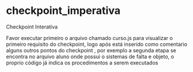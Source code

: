 # checkpoint_imperativa
Checkpoint Interativa

Favor executar primeiro o arquivo chamado curso.js para visualizar o primeiro requisito do checkpoint, logo após está inserido como comentario alguns outros pontos do checkpoint , por exemplo a segunda etapa se encontra no arquivo aluno onde possui o sistemas de falta e objeto, o proprio código já indica os procedimentos a serem executados
